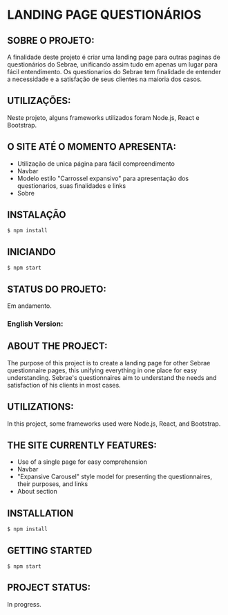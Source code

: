 # LANDING PAGE QUESTIONÁRIOS

## SOBRE O PROJETO:
A finalidade deste projeto é criar uma landing page para outras paginas de questionários do Sebrae, unificando assim tudo em apenas um lugar para fácil entendimento. Os questionarios do Sebrae tem finalidade de entender a necessidade e a satisfação de seus clientes na maioria dos casos.

## UTILIZAÇÕES:
Neste projeto, alguns frameworks utilizados foram Node.js, React e Bootstrap.

## O SITE ATÉ O MOMENTO APRESENTA:
- Utilização de unica página para fácil compreendimento
- Navbar 
- Modelo estilo "Carrossel expansivo" para apresentação dos questionarios, suas finalidades e links
- Sobre 

## INSTALAÇÃO
`$ npm install`

## INICIANDO
`$ npm start`

## STATUS DO PROJETO:
 Em andamento.

### English Version:

## ABOUT THE PROJECT:
The purpose of this project is to create a landing page for other Sebrae questionnaire pages, this unifying everything in one place for easy understanding. Sebrae's questionnaires aim to understand the needs and satisfaction of his clients in most cases.

## UTILIZATIONS:
In this project, some frameworks used were Node.js, React, and Bootstrap.

## THE SITE CURRENTLY FEATURES:
- Use of a single page for easy comprehension
- Navbar
- "Expansive Carousel" style model for presenting the questionnaires, their purposes, and links
- About section

## INSTALLATION
`$ npm install`

## GETTING STARTED
`$ npm start`

## PROJECT STATUS:
In progress.
